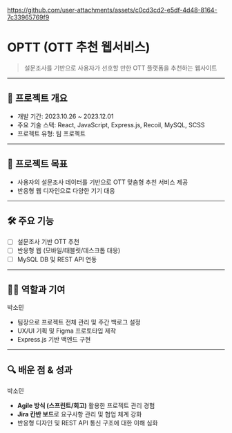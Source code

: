 

https://github.com/user-attachments/assets/c0cd3cd2-e5df-4d48-8164-7c33965769f9

# OPTT (OTT 추천 웹서비스)

> 설문조사를 기반으로 사용자가 선호할 만한 OTT 플랫폼을 추천하는 웹사이트  

---

## 📌 프로젝트 개요
- 개발 기간: 2023.10.26 ~ 2023.12.01
- 주요 기술 스택: React, JavaScript, Express.js, Recoil, MySQL, SCSS
- 프로젝트 유형: 팀 프로젝트

---

## 🎯 프로젝트 목표
- 사용자의 설문조사 데이터를 기반으로 OTT 맞춤형 추천 서비스 제공
- 반응형 웹 디자인으로 다양한 기기 대응

---

## 🛠️ 주요 기능
- [ ] 설문조사 기반 OTT 추천
- [ ] 반응형 웹 (모바일/태블릿/데스크톱 대응)
- [ ] MySQL DB 및 REST API 연동

---

## 👩‍💻 역할과 기여
박소민
- 팀장으로 프로젝트 전체 관리 및 주간 백로그 설정
- UX/UI 기획 및 Figma 프로토타입 제작
- Express.js 기반 백엔드 구현

---

## 🔍 배운 점 & 성과
박소민
- **Agile 방식 (스프린트/회고)** 활용한 프로젝트 관리 경험
- **Jira 칸반 보드**로 요구사항 관리 및 협업 체계 강화
- 반응형 디자인 및 REST API 통신 구조에 대한 이해 심화

